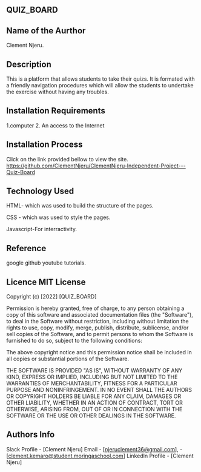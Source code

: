 ## QUIZ_BOARD

## Name of the Aurthor
Clement Njeru.

## Description
This is a platform that allows students to take their quizs. It is formated with a friendly navigation procedures which will allow the students to undertake the exercise without having any troubles.

## Installation Requirements
1.computer 
2. An access to the Internet

## Installation Process
Click on the link provided bellow to view the site. https://github.com/ClementNjeru/ClementNjeru-Independent-Project---Quiz-Board

## Technology Used
HTML- which was used to build the structure of the pages.

CSS - which was used to style the pages.

Javascript-For interractivity.

## Reference
google
github
youtube tutorials.

## Licence MIT License
Copyright (c) [2022] [QUIZ_BOARD]

Permission is hereby granted, free of charge, to any person obtaining a copy of this software and associated documentation files (the "Software"), to deal in the Software without restriction, including without limitation the rights to use, copy, modify, merge, publish, distribute, sublicense, and/or sell copies of the Software, and to permit persons to whom the Software is furnished to do so, subject to the following conditions:

The above copyright notice and this permission notice shall be included in all copies or substantial portions of the Software.

THE SOFTWARE IS PROVIDED "AS IS", WITHOUT WARRANTY OF ANY KIND, EXPRESS OR IMPLIED, INCLUDING BUT NOT LIMITED TO THE WARRANTIES OF MERCHANTABILITY, FITNESS FOR A PARTICULAR PURPOSE AND NONINFRINGEMENT. IN NO EVENT SHALL THE AUTHORS OR COPYRIGHT HOLDERS BE LIABLE FOR ANY CLAIM, DAMAGES OR OTHER LIABILITY, WHETHER IN AN ACTION OF CONTRACT, TORT OR OTHERWISE, ARISING FROM, OUT OF OR IN CONNECTION WITH THE SOFTWARE OR THE USE OR OTHER DEALINGS IN THE SOFTWARE.

## Authors Info
 Slack Profile - [Clement Njeru]
 Email - [njeruclement36@gmail.com],
       - [clement.kemaro@student.moringaschool.com]
 LinkedIn Profile - [Clement Njeru]